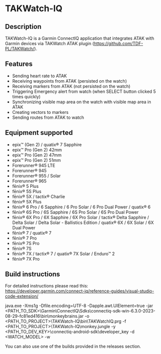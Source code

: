 # TAKWatch-IQ

## Description
TAKWatch-IQ is a Garmin ConnectIQ application that integrates ATAK with Garmin devices via TAKWatch ATAK plugin (https://github.com/TDF-PL/TAKWatch/).

## Features
- Sending heart rate to ATAK
- Receiving waypoints from ATAK (persisted on the watch)
- Receiving markers from ATAK (not persisted on the watch)
- Triggering Emergency alert from watch (when SELECT button clicked 5 times quickly)
- Synchronizing visible map area on the watch with visible map area in ATAK
- Creating vectors to markers
- Sending routes from ATAK to watch

## Equipment supported
- epix™ (Gen 2) / quatix® 7 Sapphire
- epix™ Pro (Gen 2) 42mm
- epix™ Pro (Gen 2) 47mm
- epix™ Pro (Gen 2) 51mm
- Forerunner® 945 LTE
- Forerunner® 945
- Forerunner® 955 / Solar
- Forerunner® 965
- fēnix® 5 Plus
- fēnix® 5S Plus
- fēnix® 5X / tactix® Charlie
- fēnix® 5X Plus
- fēnix® 6 Pro / 6 Sapphire / 6 Pro Solar / 6 Pro Dual Power / quatix® 6
- fēnix® 6S Pro / 6S Sapphire / 6S Pro Solar / 6S Pro Dual Power
- fēnix® 6X Pro / 6X Sapphire / 6X Pro Solar / tactix® Delta Sapphire / Delta Solar / Delta Solar - Ballistics Edition / quatix® 6X / 6X Solar / 6X Dual Power
- fēnix® 7 / quatix® 7
- fēnix® 7 Pro
- fēnix® 7S Pro
- fēnix® 7S
- fēnix® 7X / tactix® 7 / quatix® 7X Solar / Enduro™ 2
- fēnix® 7X Pro


## Build instructions
For detailed instructions please read this: https://developer.garmin.com/connect-iq/reference-guides/visual-studio-code-extension/

java.exe -Xms1g -Dfile.encoding=UTF-8 -Dapple.awt.UIElement=true -jar <PATH_TO_SDK>\Garmin\ConnectIQ\Sdks\connectiq-sdk-win-6.3.0-2023-08-29-fc81ed416\bin\monkeybrains.jar -o <PATH_TO_PROJECT>\TAKWatch-IQ\bin\TAKWatchIQ.prg -f <PATH_TO_PROJECT>\TAKWatch-IQ\monkey.jungle -y <PATH_TO_DEV_KEY>\connectiq-android-sdk\developer_key -d <WATCH_MODEL> -w 

You can also use one of the builds provided in the releases section. 

